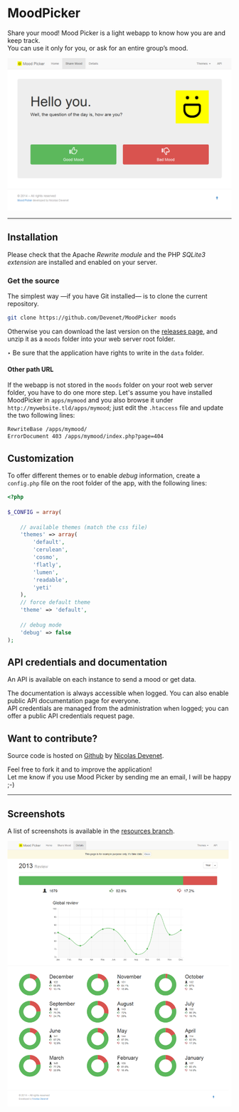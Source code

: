 # MoodPicker

Share your mood! Mood Picker is a light webapp to know how you are and keep track.  
You can use it only for you, or ask for an entire group’s mood.

![Screenshot of Mood Picker](https://github.com/Devenet/MoodPicker/raw/master/moodpicker.png)

***

## Installation

Please check that the Apache _Rewrite module_ and the PHP _SQLite3 extension_ are installed and enabled on your server.

### Get the source

The simplest way —if you have Git installed— is to clone the current repository.

```sh
git clone https://github.com/Devenet/MoodPicker moods
```

Otherwise you can download the last version on the [releases page](https://github.com/Devenet/MoodPicker/releases), and unzip it as a `moods` folder into your web server root folder.

‣ Be sure that the application have rights to write in the `data` folder.

#### Other path URL

If the webapp is not stored in the `moods` folder on your root web server folder, you have to do one more step.
Let's assume you have installed MoodPicker in `apps/mymood` and you also browse it under `http://mywebsite.tld/apps/mymood`; just edit the `.htaccess` file and update the two following lines:
```
RewriteBase /apps/mymood/
ErrorDocument 403 /apps/mymood/index.php?page=404
```

## Customization

To offer different themes or to enable _debug_ information, create a `config.php` file on the root folder of the app, with the following lines:

```php
<?php

$_CONFIG = array(

    // available themes (match the css file)
    'themes' => array(
        'default',
        'cerulean',
        'cosmo',
        'flatly',
        'lumen',
        'readable',
        'yeti'
    ),
    // force default theme
    'theme' => 'default',

    // debug mode
    'debug' => false
);
```

## API credentials and documentation

An API is available on each instance to send a mood or get data.

The documentation is always accessible when logged. You can also enable public API documentation page for everyone.  
API credentials are managed from the administration when logged; you can offer a public API credentials request page.

## Want to contribute?

Source code is hosted on [Github](https://github.com/Devenet/MoodPicker) by [Nicolas Devenet](http://nicolas.devenet.info).

Feel free to fork it and to improve the application!  
Let me know if you use Mood Picker by sending me an email, I will be happy ;-)

***

## Screenshots

A list of screenshots is available in the [resources branch](https://github.com/Devenet/MoodPicker/blob/resources/screenshots/README.md).

![Screenshot of Mood Picker](https://github.com/Devenet/MoodPicker/raw/resources/screenshots/details-2013.png)
